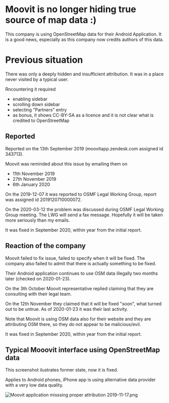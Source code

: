 # Moovit is no longer hiding true source of map data :)

This company is using OpenStreetMap data for their Android Application. It is a good news, especially as this company now credits authors of this data.

# Previous situation

There was only a deeply hidden and insufficient attribution. It was in a place never visited by a typical user.

Rncountering it required

- enabling sidebar
- scrolling down sidebar
- selecting "Partners" entry
- as bonus, it shows CC-BY-SA as a licence and it is not clear what is credited to OpenStreetMap

## Reported

Reported on the 13th September 2019 (moovitapp.zendesk.com assigned id 343713).

Moovit was reminded about this issue by emailing them on

- 11th November 2019
- 27th November 2019
- 6th January 2020

On the 2019-12-07 it was reported to OSMF Legal Working Group, report was assigned id 2019120710000072.

On the 2020-03-12 the problem was discussed during OSMF Legal Working Group meeting. The LWG will send a fax message. Hopefully it will be taken more seriously than my emails.

It was fixed in September 2020, within year from the initial report.

## Reaction of the company

Moovit failed to fix issue, failed to specify when it will be fixed. The company also failed to admit that there is actually something to be fixed.

Their Android application continues to use OSM data illegally two months later (checked on 2020-01-23).

On the 3th October Moovit representative replied claiming that they are consulting with their legal team.

On the 12th November they claimed that it will be fixed "soon", what turned out to be untrue. As of 2020-01-23 it was their last activity.

Note that Moovit is using OSM data also for their website and they are attributing OSM there, so they do not appear to be malicious/evil.

It was fixed in September 2020, within year from the initial report.

## Typical Mooovit interface using OpenStreetMap data

This screenshot ilustrates former state, now it is fixed.

Applies to Android phones, iPhone app is using alternative data provider with a very low data quality.

![Moovit application misssing proper attribution 2019-11-17.png](Moovit_application_misssing_proper_attribution_2019-11-17.png)
